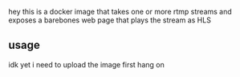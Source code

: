 hey this is a docker image that takes one or more rtmp streams and exposes a barebones web page that plays the stream as HLS

## usage

idk yet i need to upload the image first hang on
